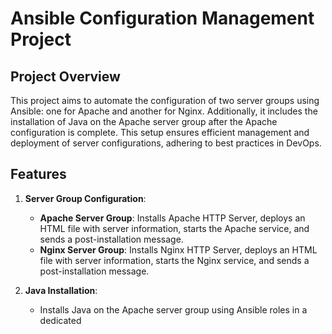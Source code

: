 # Ansible Configuration Management Project

## Project Overview
This project aims to automate the configuration of two server groups using Ansible: one for Apache and another for Nginx. Additionally, it includes the installation of Java on the Apache server group after the Apache configuration is complete. This setup ensures efficient management and deployment of server configurations, adhering to best practices in DevOps.

## Features

1. **Server Group Configuration**:
    - **Apache Server Group**: Installs Apache HTTP Server, deploys an HTML file with server information, starts the Apache service, and sends a post-installation message.
    - **Nginx Server Group**: Installs Nginx HTTP Server, deploys an HTML file with server information, starts the Nginx service, and sends a post-installation message.

2. **Java Installation**:
    - Installs Java on the Apache server group using Ansible roles in a dedicated 
